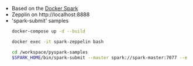 - Based on the [Docker Spark](https://github.com/big-data-europe/docker-spark)
- Zepplin on http://localhost:8888
- 'spark-submit' samples
    ```bash
    docker-compose up -d --build

    docker exec -it spark-zeppelin bash
    
    cd /workspace/pyspark-samples
    $SPARK_HOME/bin/spark-submit --master spark://spark-master:7077 --executor-memory 4G --num-executors 2 ./pyspark-collect.py
    ```